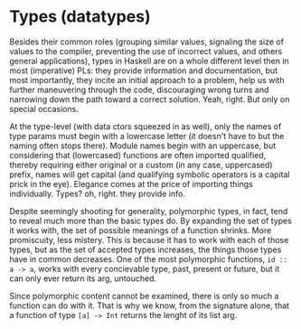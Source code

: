 # Types (datatypes)

Besides their common roles (grouping similar values, signaling the size of values to the compiler, preventing the use of incorrect values, and others general applications), types in Haskell are on a whole different level then in most (imperative) PLs: they provide information and documentation, but most importantly, they incite an initial approach to a problem, help us with further maneuvering through the code, discouraging wrong turns and narrowing down the path toward a correct solution. Yeah, right. But only on special occasions.

At the type-level (with data ctors squeezed in as well), only the names of type params must begin with a lowercase letter (it doesn't have to but the naming often stops there). Module names begin with an uppercase, but considering that (lowercased) functions are often imported qualified, thereby requiring either original or a custom (in any case, uppercased) prefix, names will get capital (and qualifying symbolic operators is a capital prick in the eye). Elegance comes at the price of importing things individually. Types? oh, right. they provide info.

Despite seemingly shooting for generality, polymorphic types, in fact, tend to reveal much more than the basic types do. By expanding the set of types it works with, the set of possible meanings of a function shrinks. More promiscuity, less mistery. This is because it has to work with each of those types, but as the set of accepted types increases, the things those types have in common decreases. One of the most polymorphic functions, `id :: a -> a`, works with every concievable type, past, present or future, but it can only ever return its arg, untouched.

Since polymorphic content cannot be examined, there is only so much a function can do with it. That is why we know, from the signature alone, that a function of type `[a] -> Int` returns the lenght of its list arg.
